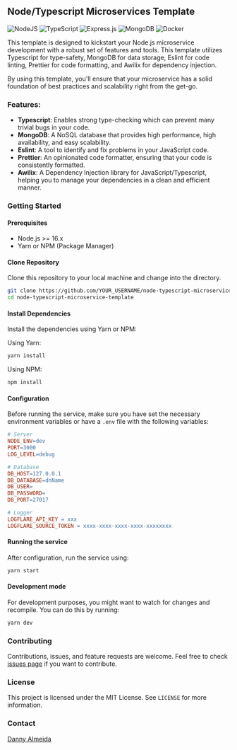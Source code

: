 ## Node/Typescript Microservices Template

![NodeJS](https://img.shields.io/badge/node.js-6DA55F?style=for-the-badge&logo=node.js&logoColor=white) ![TypeScript](https://img.shields.io/badge/typescript-%23007ACC.svg?style=for-the-badge&logo=typescript&logoColor=white) ![Express.js](https://img.shields.io/badge/express.js-%23404d59.svg?style=for-the-badge&logo=express&logoColor=%2361DAFB) ![MongoDB](https://img.shields.io/badge/MongoDB-%234ea94b.svg?style=for-the-badge&logo=mongodb&logoColor=white) ![Docker](https://img.shields.io/badge/docker-%230db7ed.svg?style=for-the-badge&logo=docker&logoColor=white)

This template is designed to kickstart your Node.js microservice development with a robust set of features and tools. This template utilizes Typescript for type-safety, MongoDB for data storage, Eslint for code linting, Prettier for code formatting, and Awilix for dependency injection.

By using this template, you'll ensure that your microservice has a solid foundation of best practices and scalability right from the get-go.

### Features:

- **Typescript**: Enables strong type-checking which can prevent many trivial bugs in your code.
- **MongoDB**: A NoSQL database that provides high performance, high availability, and easy scalability.
- **Eslint**: A tool to identify and fix problems in your JavaScript code.
- **Prettier**: An opinionated code formatter, ensuring that your code is consistently formatted.
- **Awilix**: A Dependency Injection library for JavaScript/Typescript, helping you to manage your dependencies in a clean and efficient manner.

### Getting Started

#### Prerequisites

- Node.js >= 16.x
- Yarn or NPM (Package Manager)

#### Clone Repository

Clone this repository to your local machine and change into the directory.

```sh
git clone https://github.com/YOUR_USERNAME/node-typescript-microservice-template.git
cd node-typescript-microservice-template
```

#### Install Dependencies

Install the dependencies using Yarn or NPM:

Using Yarn:

```sh
yarn install
```

Using NPM:

```sh
npm install
```

#### Configuration

Before running the service, make sure you have set the necessary environment variables or have a `.env` file with the following variables:

```makefile
# Server
NODE_ENV=dev
PORT=3000
LOG_LEVEL=debug

# Database
DB_HOST=127.0.0.1
DB_DATABASE=dnName
DB_USER=
DB_PASSWORD=
DB_PORT=27017

# Logger
LOGFLARE_API_KEY = xxx
LOGFLARE_SOURCE_TOKEN = xxxx-xxxx-xxxx-xxxx-xxxxxxxx
```

#### Running the service

After configuration, run the service using:

```sh
yarn start
```

#### Development mode

For development purposes, you might want to watch for changes and recompile. You can do this by running:

```sh
yarn dev
```

### Contributing

Contributions, issues, and feature requests are welcome. Feel free to check [issues page](https://github.com/MemoryGlow/node-ts-template/issues) if you want to contribute.

### License

This project is licensed under the MIT License. See `LICENSE` for more information.

### Contact

[Danny Almeida](mailto:danny89@zoho.com)
